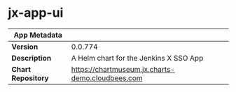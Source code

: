 # jx-app-ui

|App Metadata||
|---|---|
| **Version** | 0.0.774 |
| **Description** | A Helm chart for the Jenkins X SSO App |
| **Chart Repository** | https://chartmuseum.jx.charts-demo.cloudbees.com |

